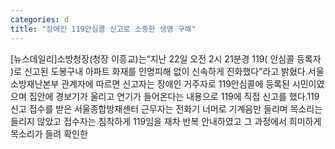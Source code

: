 ```yaml
---
categories: d
title: "장애인 119안심콜 신고로 소중한 생명 구해"
---
```

[뉴스데일리]소방청장(청장 이흥교)는“지난 22일 오전 2시 21분경 119( 안심콜 등록자 )로 신고된 도봉구내 아파트 화재를 인명피해 없이 신속하게 진화했다”라고 밝혔다.서울 소방재난본부 관계자에 따르면 신고자는 장애인 거주자로 119안심콜에 등록된 시민이였으며 집안에 경보기가 울리고 연기가 들어온다는 내용으로 119에 직접 신고를 했다.119신고 접수를 받은 서울종합방재센터 근무자는 전화기 너머로 기계음만 들리며 목소리는 들리지 않았고 접수자는 침착하게 119임을 재차 반복 안내하였고 그 과정에서 희미하게 목소리가 들려 확인한